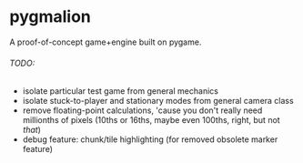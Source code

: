 # pygmalion

A proof-of-concept game+engine built on pygame.

###### TODO:
 - isolate particular test game from general mechanics
 - isolate stuck-to-player and stationary modes from general camera class
 - remove floating-point calculations, 'cause you don't really need millionths of pixels (10ths or 16ths, maybe even 100ths, right, but not _that_)
 - debug feature: chunk/tile highlighting (for removed obsolete marker feature)
